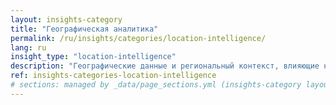```yaml
---
layout: insights-category
title: "Географическая аналитика"
permalink: /ru/insights/categories/location-intelligence/
lang: ru
insight_type: "location-intelligence"
description: "Географические данные и региональный контекст, влияющие на развитие брендов и возможности."
ref: insights-categories-location-intelligence
# sections: managed by _data/page_sections.yml (insights-category layout)
---
```

